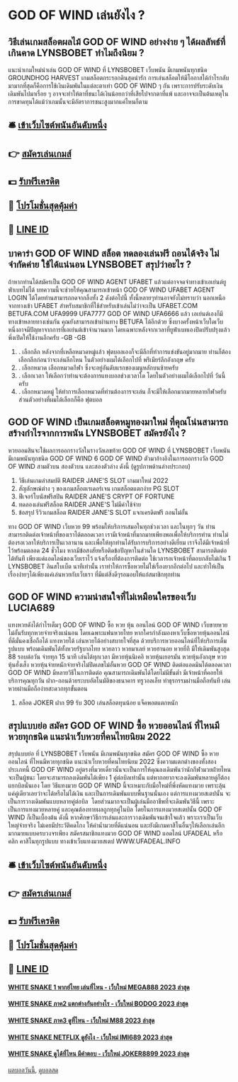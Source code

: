 # GOD OF WIND เล่นยังไง ?
## วิธีเล่นเกมสล็อตผลไม้ GOD OF WIND อย่างง่าย ๆ ได้ผลลัพธ์ที่เกินคาด LYNSBOBET ทำไมถึงนิยม ?
แนะนำเกมใหม่น่าเล่น GOD OF WIND ที่ LYNSBOBET เว็บพนัน มีเกมพนันทุกชนิด GROUNDHOG HARVEST เกมสล็อตกระรอกดินสุดน่ารัก
การเล่นสล็อตให้มีโอกาสได้กำไรกลับมามากที่สุดก็คือการใช้เงินเดิมพันในแต่ละตาเท่า GOD OF WIND ๆ กัน เพราะการปรับระดับเงินเดิมพันไปมาเรื่อย ๆ อาจจะทำให้ตาที่ชนะได้เงินน้อยกว่าที่เสียไปจากตาที่แพ้ และอาจจะเป็นต้นเหตุในการขาดทุนได้แม้ว่าเกมนั้นจะมีอัตราการชนะสูงมากแค่ไหนก็ตาม

## 🛎 [เข้าเว็บไซต์พนันอันดับหนึ่ง](https://bit.ly/3SdLNi2)
## 👉 [สมัครเล่นเกมส์](https://bit.ly/3SdLNi2)
## 💵 [รับฟรีเครดิต](https://bit.ly/3dyRKHj)
## 👑 [โปรโมชั่นสุดคุ้มค่า](https://bit.ly/3dyRKHj)
## 📱 [LINE ID](https://bit.ly/3dyRKHj)

## บาคาร่า GOD OF WIND สล็อต ทดลองเล่นฟรี ถอนได้จริง ไม่จำกัดค่าย ใช้ได้แน่นอน LYNSBOBET สรุปว่าอะไร ?
ถ้าหากท่านได้สมัครเป็น GOD OF WIND AGENT UFABET แล้วแต่อาจจดจำทางเข้าเอเย่นต์ยูฟ่าเบทไม่ได้ บทความนี้จะช่วยให้คุณสามารถเข้าหน้า GOD OF WIND UFABET AGENT LOGIN ได้โดยท่านสามารถกดจากลิ้งทั้ง 2 ดังต่อไปนี้ ทั้งนี้หลายๆท่านอาจยังไม่ทราบว่า นอกเหนือจากทางเข้า UFABET สำหรับสมาชิกที่ใช้สำหรับเข้าเล่นไม่ว่าจะเป็น UFABET.COM BETUFA.COM UFA9999 UFA7777 GOD OF WIND UFA6666 แล้ว เอเย่นต์เองก็มีทางเข้าหลายทางเช่นกัน คุณยังสามารถเข้าผ่านทาง BETUFA ได้อีกด้วย ซึ่งบางครั้งหน้าเว็บใดเว็บหนึ่งอาจมีปัญหาจากการที่เอเย่นต์เข้าจำนวนมาก โดยเฉพาะหลังจากเวลาที่ยูฟ่าเบทเองปิดปรับปรุงแล้วพึ่งเปิดให้ใช้งานอีกครับ
-GB
-GB
1. . เลือกลีก หลังจากที่เหลือหมวดหมู่แล้ว ฟุตบอลเองก็จะมีลีกที่ทำการแข่งขันอยู่มากมาย ท่านก็ต้องเลือกลีกก่อนว่าจะเล่นลีกไหน ในตัวอย่างผมได้เลือกไปที่ พรีเมียร์ลีกอังกฤษ ครับ
2. . เลือกหมวด เลือกหมวดกีฬา ซึ่งจะอยู่อันดับแรกของเมนูหลักบนซ้ายครับ
3. . เลือกเวลา ให้เลือกว่าท่านจะต้องการแทงบอลช่วงเวลาใด โดยในตัวอย่างผมได้เลือกไปที่ วันนี้ ครับ
4. . เลือกหมวดหมู่ ให้ทำการเลือกหมวดที่ท่านต้องการจะเล่น ก็จะมีให้เลือกมากมายหลายกีฬาครับ ส่วนตัวอย่างที่ผมได้เลือกก็คือ ฟุตบอล

## GOD OF WIND เป็นเกมสล็อตหมูทองมาใหม่ ที่คุณโน่นสามารถสร้างกำไรจากการพนัน LYNSBOBET สมัครยังไง ?
หวยออมสินจะใช้ผลการออกรางวัลในรางวัลเลขท้าย GOD OF WIND ที่ LYNSBOBET เว็บพนัน มีเกมพนันทุกชนิด GOD OF WIND 6 GOD OF WIND ตัวมาอ้างอิงในการออกรางวัล GOD OF WIND สามตัวบน สองตัวบน และสองตัวล่าง ดังนี้ (ดูรูปภาพด้านล่างประกอบ)
1. วิธีเล่นเกมล่าสมบัติ RAIDER JANE'S SLOT เกมมาใหม่ 2022
2. สัญลักษณ์ต่าง ๆ ของเกมสล็อตเรเดอร์เจน เกมสล็อตแตกง่าย PG SLOT
3. ฟีเจอร์โบนัสฟรีสปิน RAIDER JANE'S CRYPT OF FORTUNE
4. ทดลองเล่นฟรีสล็อต RAIDER JANE'S ไม่มีค่าใช้จ่าย
5. ข้อสรุป รีวิวเกมสล็อต RAIDER JANE'S SLOT แจกเครดิตฟรี ถอนไม่อั้น

ทาง GOD OF WIND เว็บหวย 99 พร้อมให้บริการเสมอในทุกช่วงเวลา และในทุกๆ วัน ท่านสามารถติดต่อเจ้าหน้าที่ของเราได้ตลอดเวลา เรามีเจ้าหน้าที่มากมายเพียงพอเพื่อให้บริการท่าน ท่านไม่ต้องรอเวลาให้บริการเป็นเวลานาน และเพื่อให้ทุกท่านได้รับการบริการอย่างดีเยี่ยม เราจึงได้มีเจ้าหน้าที่ไว้พร้อมตลอด 24 ชั่วโมง หากมีข้อสงสัยหรือติดข้อปัญหาในส่วนใด LYNSBOBET สามารถติดต่อได้ทันที เพียงแค่แอดไลน์ของเว็บเราไว้ แจ้งเรื่องที่ต้องการติดต่อ ใช้เวลารอเจ้าหน้าที่ตอบกลับไม่เกิน 1 LYNSBOBET ลินสโบเบ็ต นาทีเท่านั้น เราทำให้การซื้อหวยไม่ใช่เรื่องยากอีกต่อไป และทำให้เป็นเรื่องง่ายๆได้เพียงแค่เล่นหวยกับเว็บเรา ที่มีแต่สิ่งดีๆรอมอบให้แก่สมาชิกทุกท่าน

## GOD OF WIND ความน่าสนใจที่ไม่เหมือนใครของเว็บ LUCIA689
แทงหวยดังได้กำไรเต็มๆ GOD OF WIND ซื้อ หวย หุ้น ออนไลน์ GOD OF WIND เว็บขายหวยไม่อั้นรับทุกหวยจ่ายจริงแน่นอน โดยเฉพาะแฟนหวยไทย หากใครกำลังมองหาเว็บซื้อหวยหุ้นออนไลน์ที่ดีมั่นคงเชื่อถือได้ แทงหวยได้ เล่นหวยได้อย่างสบายใจที่สุด ด้วยบริการหวยออนไลน์ที่ให้บริการเต็มรูปแบบ พร้อมเดิมพันได้ทั้งหวยรัฐบาลไทย หวยลาว หวยมาเลย์ หวยฮานอย หวยยี่กี มีให้เดิมพันสูงสุด 88 รอบต่อวัน จ่ายทุก 15 นาที เล่นได้ทุกเวลา มีหวยหุ้นนิเคอิ หวยหุ้นเยอรมัน หวยหุ้นอังกฤษ หวยหุ้นฮั่งเส็ง หวยหุ้นจ่ายหนักจ่ายจริงไม่ปิดเลขไม่อั้นหวย GOD OF WIND ติดต่อแอดมินได้ตลอดเวลา GOD OF WIND มีหลายวิธีในการติดต่อ คุณสามารถเดิมพันได้โดยไม่มีขั้นต่ำ มีเจ้าหน้าที่คอยให้บริการคุณทุกวัน ฝาก-ถอนด้วยระบบอัตโนมัติของธนาคาร ทรูวอลเล็ท ทำธุรกรรมผ่านมือถือทันที เล่นหวยผ่านมือถือง่ายสะดวกทุกขั้นตอน
1. สล็อต JOKER ฝาก 99 รับ 300 เล่นสล็อตทุนน้อย แจ็คพอตแตกหนัก

## สรุปแบบย่อ สมัคร GOD OF WIND ซื้อ หวยออนไลน์ ที่ไหนมีหวยทุกชนิด แนะนำเว็บหวยที่คนไทยนิยม 2022
สรุปแบบย่อ ที่ LYNSBOBET เว็บพนัน มีเกมพนันทุกชนิด สมัคร GOD OF WIND ซื้อ หวยออนไลน์ ที่ไหนมีหวยทุกชนิด แนะนำเว็บหวยที่คนไทยนิยม 2022 ซึ่งความแตกต่างของทั้งสองประเภทนี้ GOD OF WIND อยู่ตรงที่มวยเดี่ยวนั้นจะเป็นการให้คุณลงเดิมพันว่านักกีฬามวยฝ่ายไหนจะเป็นผู้ชนะ โดยจะสามารถลงเดิมพันได้เพียง 1 คู๋ต่อบิลเท่านั้น แต่หากอยากจะลงเดิมพันหลายคู่ก็ต้องแยกบิลนั่นเอง โดย วิธีแทงมวย GOD OF WIND นี้จะเหมาะกับมือใหม่ที่พึ่งหัดแทงมวย เพราะลุ้นแค่คู่เดียวเลยว่าจะได้หรือไม่ได้เงิน และเป็นการเดิมพันแบบพื้นฐานนั่นเอง แต่การแทงมวยสเตปนั้น จะเป็นการวางเดิมพันแบบหลายคู่ต่อบิล  โดยส่วนมากจะเป็นผู้เล่นมืออาชีพที่จะเดิมพันวิธีนี้ เพราะเป็นการแทงมวยหลายคู่ และคุณต้องทายผลถูกทุกคู่ในบิล โดยในการแทงมวยสเตปนั้น GOD OF WIND ก็เป็นเบื้องต้น ดังนี้
หากศึกษาวิธีการเล่นและการวางเดิมพันจนเข้าใจแล้ว พราะเราเป็นเว็บใหญ่จ่ายจริง ไม่เคยมีประวัติคดโกง ให้ค่าน้ำมวยที่ดีแน่นอน และยังมีเกมคาสิโนอื่นๆให้เลือกเล่นอีกมากมายแบบครบวงจรเพียง สมัครสมาชิกแทงมวย GOD OF WIND แอดไลน์ UFADEAL หรือคลิก คาสิโนทุกรูปแบบ ทางเข้าเว็บแทงมวยสเตป WWW.UFADEAL.INFO

## 🛎 [เข้าเว็บไซต์พนันอันดับหนึ่ง](https://bit.ly/3SdLNi2)
## 👉 [สมัครเล่นเกมส์](https://bit.ly/3SdLNi2)
## 💵 [รับฟรีเครดิต](https://bit.ly/3dyRKHj)
## 👑 [โปรโมชั่นสุดคุ้มค่า](https://bit.ly/3dyRKHj)
## 📱 [LINE ID](https://bit.ly/3dyRKHj)

#### [WHITE SNAKE 1 พากย์ไทย เล่นที่ไหน - เว็บใหม่ MEGA888 2023 ล่าสุด](https://atom.io/themes/white%20snake%201%20พากย์ไทย%20เล่นที่ไหน%20-%20เว็บใหม่%20mega888%202023%20ล่าสุด)
#### [WHITE SNAKE ภาค2 แตกต่างกันอย่างไร - เว็บใหม่ BODOG 2023 ล่าสุด](https://atom.io/themes/white%20snake%20ภาค2%20แตกต่างกันอย่างไร%20-%20เว็บใหม่%20bodog%202023%20ล่าสุด)
#### [WHITE SNAKE ภาค3 ดูที่ไหน - เว็บใหม่ M88 2023 ล่าสุด](https://atom.io/themes/white%20snake%20ภาค3%20ดูที่ไหน%20-%20เว็บใหม่%20m88%202023%20ล่าสุด)
#### [WHITE SNAKE NETFLIX ดูยังไง - เว็บใหม่ IMI689 2023 ล่าสุด](https://atom.io/themes/white%20snake%20netflix%20ดูยังไง%20-%20เว็บใหม่%20imi689%202023%20ล่าสุด)
#### [WHITE SNAKE ดูได้ที่ไหน มีคำตอบ - เว็บใหม่ JOKER8899 2023 ล่าสุด](https://atom.io/themes/white%20snake%20ดูได้ที่ไหน%20มีคำตอบ%20-%20เว็บใหม่%20joker8899%202023%20ล่าสุด)

[ผลบอลวันนี้](https://siamsport.tv "ผลบอลวันนี้"), [ดูบอลสด](https://siamsport.tv/ดูบอลสด "ดูบอลสด")